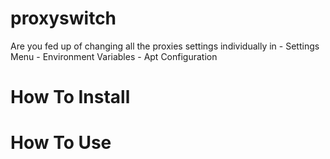 # proxyswitch

Are you fed up of changing all the proxies settings individually in 
		- Settings Menu
		- Environment Variables
		- Apt Configuration

# How To Install

# How To Use
